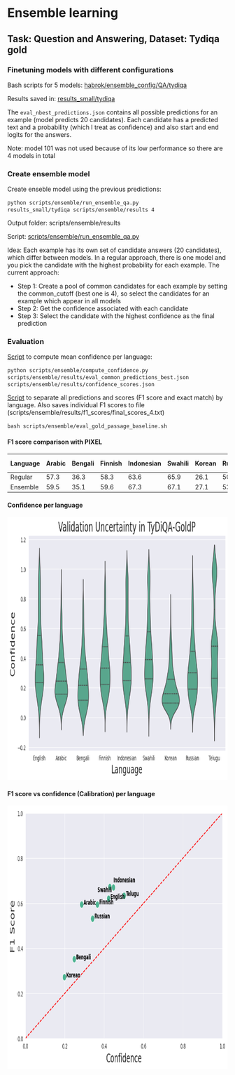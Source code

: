 # Ensemble learning


## Task: Question and Answering, Dataset: Tydiqa gold

### Finetuning models with different configurations

Bash scripts for 5 models: [habrok/ensemble_config/QA/tydiqa](../habrok/ensemble_config/QA/tydiqa)

Results saved in: [results_small/tydiqa](../results_small/tydiqa)

The `eval_nbest_predictions.json` contains all possible predictions for an example (model predicts 20 candidates). Each candidate has a predicted text and a probability (which I treat as confidence) and also start and end logits for the answers.

Note: model 101 was not used because of its low performance so there are 4 models in total

### Create ensemble model

Create enseble model using the previous predictions:

```
python scripts/ensemble/run_ensemble_qa.py 
results_small/tydiqa scripts/ensemble/results 4
```


Output folder: scripts/ensemble/results

Script: [scripts/ensemble/run_ensemble_qa.py](run_ensemble_qa.py )

Idea: Each example has its own set of candidate answers (20 candidates), which differ between models. In a regular approach, there is one model and you pick the candidate with the highest probability for each example. The current approach:

- Step 1: Create a pool of common candidates for each example by setting the common_cutoff (best one is 4), so select the candidates for an example which appear in all models
- Step 2: Get the confidence associated with each candidate
- Step 3: Select the candidate with the highest confidence as the final prediction

### Evaluation

[Script](compute_confidence.py) to compute mean confidence per language:

```
python scripts/ensemble/compute_confidence.py scripts/ensemble/results/eval_common_predictions_best.json scripts/ensemble/results/confidence_scores.json
```

[Script](eval_gold_passage_baseline.sh) to separate all predictions and scores (F1 score and exact match) by language. Also saves individual F1 scores to file (scripts/ensemble/results/f1_scores/final_scores_4.txt)

```
bash scripts/ensemble/eval_gold_passage_baseline.sh
```

#### F1 score comparison with PIXEL

| Language   | Arabic | Bengali | Finnish | Indonesian | Swahili | Korean | Russian | Telugu | English | Average F1 |
|------------|-------|--------|--------|-----------|--------|-------|--------|-------|--------|-----------|
| Regular | 57.3  | 36.3   | 58.3   | 63.6      | 65.9   | 26.1  | 50.5   | 63.4  | 61.7   | 52.3      |
| Ensemble | 59.5  | 35.1   | 59.6   | 67.3      | 67.1   | 27.1  | 53.3   | 63.4  | 62.1   | 54.0      |

#### Confidence per language

<p align="middle">
 <img src="results/plots/violin_plot_qa.png" width="800" height="600"></img>
</p>

#### F1 score vs confidence (Calibration) per language
 
<p align="middle">
 <img src="results/plots/scatter_plot_qa.png" width="800" height="600"></img>
</p>

